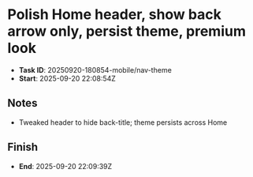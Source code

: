 # Polish Home header, show back arrow only, persist theme, premium look

- **Task ID**: 20250920-180854-mobile/nav-theme
- **Start**:  2025-09-20 22:08:54Z

## Notes
- Tweaked header to hide back-title; theme persists across Home

## Finish
- **End**: 2025-09-20 22:09:39Z
